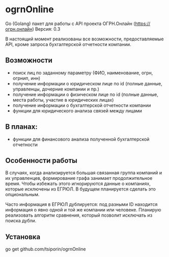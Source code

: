 # ogrnOnline
Go (Golang) пакет для работы с API проекта ОГРН.Онлайн (https://огрн.онлайн)
Версия: 0.3

В настоящий момент реализованы все возможности, предоставляемые API, кроме запроса бухгалтерской отчетности компании.

## Возможности
* поиск лиц по заданному параметру (ФИО, наименование, огрн, огрнип, инн)
* получение информации о юридическом лице по id (полные данные, управленцы, дочерние компании и пр.)
* получение информации о физическом лице по id (полные данные, места работы, участие в юридических лицах)
* получение информации о бухгалтерской отчетности компании
* функции для юридического анализа связей между лицами

## В планах:
* функции для финансового анализа полученной бухгалтерской отчетности

## Особенности работы
В случаях, когда анализируется большая связанная группа компаний и их управленцев, формирование графа занимает продолжительное время.
Чтобы избежать этого игнорируются данные о компаниях, которые исключены из ЕГРЮЛ. В будущем планируется сделать это опциональным.

Часто информация в ЕГРЮЛ дублируется: под разными ID находится информация о явно одной и той же компании или человеке. Планирую реализовать алгоритм сравнения, который позволит исключать из поиска дубли. 

## Установка
go get github.com/tsiporin/ogrnOnline